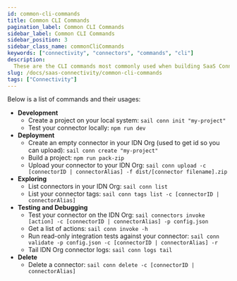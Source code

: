 ```yaml
---
id: common-cli-commands
title: Common CLI Commands
pagination_label: Common CLI Commands
sidebar_label: Common CLI Commands
sidebar_position: 3
sidebar_class_name: commonCliCommands
keywords: ["connectivity", "connectors", "commands", "cli"]
description:
  These are the CLI commands most commonly used when building SaaS Connectors.
slug: /docs/saas-connectivity/common-cli-commands
tags: ["Connectivity"]
---
```


Below is a list of commands and their usages:

- **Development**
  - Create a project on your local system: `sail conn init "my-project"`
  - Test your connector locally: `npm run dev`
- **Deployment**
  - Create an empty connector in your IDN Org (used to get id so you can
    upload): `sail conn create "my-project"`
  - Build a project: `npm run pack-zip`
  - Upload your connector to your IDN Org:
    `sail conn upload -c [connectorID | connectorAlias] -f dist/[connector filename].zip`
- **Exploring**
  - List connectors in your IDN Org: `sail conn list`
  - List your connector tags:
    `sail conn tags list -c [connectorID | connectorAlias]`
- **Testing and Debugging**
  - Test your connector on the IDN Org:
    `sail connectors invoke [action] -c [connectorID | connectorAlias] -p config.json`
  - Get a list of actions: `sail conn invoke -h`
  - Run read-only integration tests against your connector:
    `sail conn validate -p config.json -c [connectorID | connectorAlias] -r`
  - Tail IDN Org connector logs: `sail conn logs tail`
- **Delete**
  - Delete a connector: `sail conn delete -c [connectorID | connectorAlias]`

